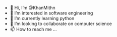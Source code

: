 - 👋 Hi, I’m @KhanMithn
- 👀 I’m interested in software engineering
- 🌱 I’m currently learning python
- 💞️ I’m looking to collaborate on computer science
- 📫 How to reach me ...

<!---
KhanMithn/KhanMithn is a ✨ special ✨ repository because its `README.md` (this file) appears on your GitHub profile.
You can click the Preview link to take a look at your changes.
--->
